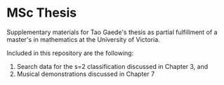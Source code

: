 # MSc Thesis
Supplementary materials for Tao Gaede's thesis as partial fulfillment of a master's in mathematics at the University of Victoria.

Included in this repository are the following: 
1. Search data for the s=2 classification discussed in Chapter 3, and
2. Musical demonstrations discussed in Chapter 7
